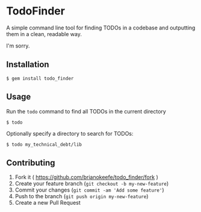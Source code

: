 # TodoFinder

A simple command line tool for finding TODOs in a codebase and outputting them in a clean, readable way.

I'm sorry.

## Installation

    $ gem install todo_finder

## Usage

Run the `todo` command to find all TODOs in the current directory

    $ todo

Optionally specify a directory to search for TODOs:

    $ todo my_technical_debt/lib

## Contributing

1. Fork it ( https://github.com/brianokeefe/todo_finder/fork )
2. Create your feature branch (`git checkout -b my-new-feature`)
3. Commit your changes (`git commit -am 'Add some feature'`)
4. Push to the branch (`git push origin my-new-feature`)
5. Create a new Pull Request
